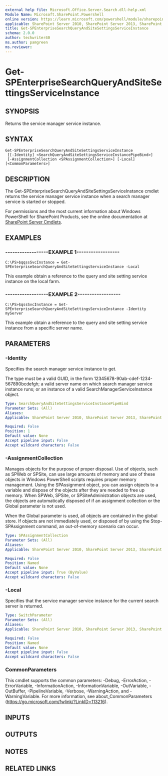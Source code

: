 ```yaml
---
external help file: Microsoft.Office.Server.Search.dll-help.xml
Module Name: Microsoft.SharePoint.Powershell
online version: https://learn.microsoft.com/powershell/module/sharepoint-server/get-spenterprisesearchqueryandsitesettingsserviceinstance
applicable: SharePoint Server 2010, SharePoint Server 2013, SharePoint Server 2016, SharePoint Server 2019
title: Get-SPEnterpriseSearchQueryAndSiteSettingsServiceInstance
schema: 2.0.0
author: techwriter40
ms.author: pamgreen
ms.reviewer:
---
```


# Get-SPEnterpriseSearchQueryAndSiteSettingsServiceInstance

## SYNOPSIS
Returns the service manager service instance.

## SYNTAX

```
Get-SPEnterpriseSearchQueryAndSiteSettingsServiceInstance
 [[-Identity] <SearchQueryAndSiteSettingsServiceInstancePipeBind>]
 [-AssignmentCollection <SPAssignmentCollection>] [-Local] [<CommonParameters>]
```

## DESCRIPTION
The Get-SPEnterpriseSearchQueryAndSiteSettingsServiceInstance cmdlet returns the service manager service instance when a search manager service is started or stopped.

For permissions and the most current information about Windows PowerShell for SharePoint Products, see the online documentation at [SharePoint Server Cmdlets](https://learn.microsoft.com/powershell/sharepoint/sharepoint-server/sharepoint-server-cmdlets).

## EXAMPLES

### ------------------EXAMPLE 1------------------ 
```
C:\PS>$qqssSvcInstance = Get-SPEnterpriseSearchQueryAndSiteSettingsServiceInstance -Local
```

This example obtain a reference to the query and site setting service instance on the local farm.

### ------------------EXAMPLE 2------------------ 
```
C:\PS>$qssSvcInstance = Get-SPEnterpriseSearchQueryAndSiteSettingsServiceInstance -Identity myServer
```

This example obtain a reference to the query and site setting service instance from a specific server name.

## PARAMETERS

### -Identity
Specifies the search manager service instance to get.

The type must be a valid GUID, in the form 12345678-90ab-cdef-1234-567890bcdefgh; a valid server name on which search manager service instance runs; or an instance of a valid SearchManagerServiceInstance object.

```yaml
Type: SearchQueryAndSiteSettingsServiceInstancePipeBind
Parameter Sets: (All)
Aliases: 
Applicable: SharePoint Server 2010, SharePoint Server 2013, SharePoint Server 2016, SharePoint Server 2019

Required: False
Position: 1
Default value: None
Accept pipeline input: False
Accept wildcard characters: False
```

### -AssignmentCollection
Manages objects for the purpose of proper disposal.
Use of objects, such as SPWeb or SPSite, can use large amounts of memory and use of these objects in Windows PowerShell scripts requires proper memory management.
Using the SPAssignment object, you can assign objects to a variable and dispose of the objects after they are needed to free up memory.
When SPWeb, SPSite, or SPSiteAdministration objects are used, the objects are automatically disposed of if an assignment collection or the Global parameter is not used.

When the Global parameter is used, all objects are contained in the global store.
If objects are not immediately used, or disposed of by using the Stop-SPAssignment command, an out-of-memory scenario can occur.

```yaml
Type: SPAssignmentCollection
Parameter Sets: (All)
Aliases: 
Applicable: SharePoint Server 2010, SharePoint Server 2013, SharePoint Server 2016, SharePoint Server 2019

Required: False
Position: Named
Default value: None
Accept pipeline input: True (ByValue)
Accept wildcard characters: False
```

### -Local
Specifies that the service manager service instance for the current search server is returned.

```yaml
Type: SwitchParameter
Parameter Sets: (All)
Aliases: 
Applicable: SharePoint Server 2010, SharePoint Server 2013, SharePoint Server 2016, SharePoint Server 2019

Required: False
Position: Named
Default value: None
Accept pipeline input: False
Accept wildcard characters: False
```

### CommonParameters
This cmdlet supports the common parameters: -Debug, -ErrorAction, -ErrorVariable, -InformationAction, -InformationVariable, -OutVariable, -OutBuffer, -PipelineVariable, -Verbose, -WarningAction, and -WarningVariable. For more information, see about_CommonParameters (https://go.microsoft.com/fwlink/?LinkID=113216).

## INPUTS

## OUTPUTS

## NOTES

## RELATED LINKS
